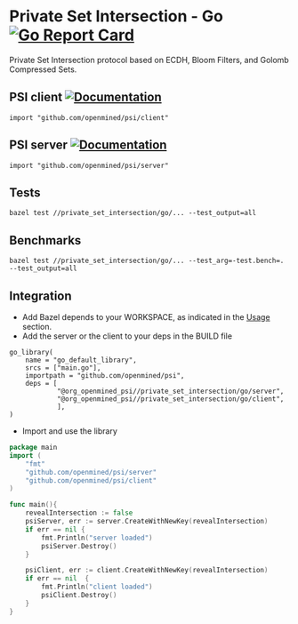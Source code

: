 # Private Set Intersection - Go [![Go Report Card](https://goreportcard.com/badge/github.com/OpenMined/PSI)](https://goreportcard.com/report/github.com/OpenMined/PSI)

Private Set Intersection protocol based on ECDH, Bloom Filters, and Golomb Compressed Sets.


## PSI client [![Documentation](https://img.shields.io/badge/godoc-reference-blue.svg)](https://pkg.go.dev/github.com/OpenMined/PSI/private_set_intersection/go/client)
```
import "github.com/openmined/psi/client"
```

## PSI server [![Documentation](https://img.shields.io/badge/godoc-reference-blue.svg)](https://pkg.go.dev/github.com/OpenMined/PSI/private_set_intersection/go/server)
```
import "github.com/openmined/psi/server"
```

## Tests
```
bazel test //private_set_intersection/go/... --test_output=all
```

## Benchmarks
```
bazel test //private_set_intersection/go/... --test_arg=-test.bench=. --test_output=all
```

## Integration

* Add Bazel depends to your WORKSPACE, as indicated in the [Usage](https://github.com/OpenMined/PSI#Usage) section.
* Add the server or the client to your deps in the BUILD file


```
go_library(
    name = "go_default_library",
    srcs = ["main.go"],
    importpath = "github.com/openmined/psi",
    deps = [
            "@org_openmined_psi//private_set_intersection/go/server",
            "@org_openmined_psi//private_set_intersection/go/client",
            ],
)
```


* Import and use the library

```go
package main
import (
    "fmt"
    "github.com/openmined/psi/server"
    "github.com/openmined/psi/client"
)

func main(){
    revealIntersection := false
    psiServer, err := server.CreateWithNewKey(revealIntersection)
    if err == nil {
        fmt.Println("server loaded")
        psiServer.Destroy()
    }

    psiClient, err := client.CreateWithNewKey(revealIntersection)
    if err == nil  {
        fmt.Println("client loaded")
        psiClient.Destroy()
    }
}
```

